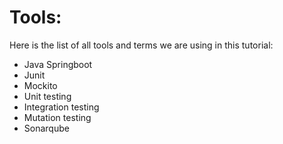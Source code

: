 # Tools:
Here is the list of all tools and terms we are using in this tutorial:
- Java Springboot
- Junit
- Mockito
- Unit testing
- Integration testing
- Mutation testing
- Sonarqube
